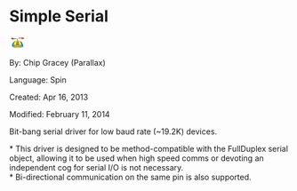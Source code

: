 # Simple Serial

![logo_icon.gif](logo_icon.gif)

By: Chip Gracey (Parallax)

Language: Spin

Created: Apr 16, 2013

Modified: February 11, 2014

Bit-bang serial driver for low baud rate (~19.2K) devices. 

\* This driver is designed to be method-compatible with the FullDuplex serial object, allowing it to be used when high speed comms or devoting an independent cog for serial I/O is not necessary.  
\* Bi-directional communication on the same pin is also supported.

